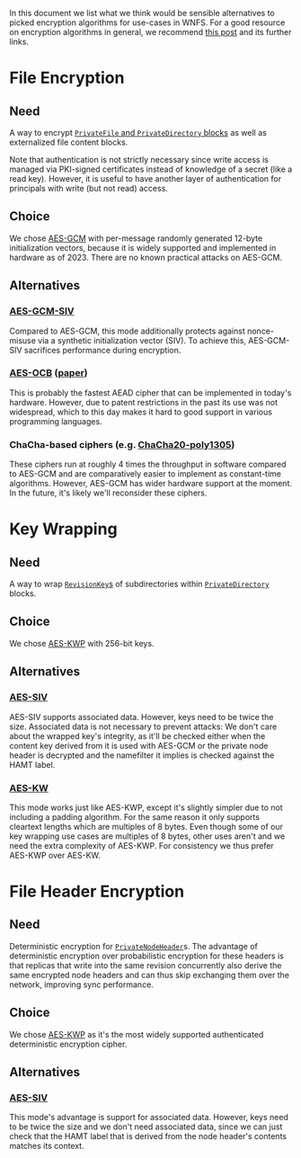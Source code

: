 In this document we list what we think would be sensible alternatives to picked encryption algorithms for use-cases in WNFS. For a good resource on encryption algorithms in general, we recommend [this post](https://soatok.blog/2020/07/12/comparison-of-symmetric-encryption-methods/) and its further links.


# File Encryption

## Need

A way to encrypt [`PrivateFile` and `PrivateDirectory` blocks](/spec/private-wnfs.md#31-cleartext-data) as well as externalized file content blocks.

Note that authentication is not strictly necessary since write access is managed via PKI-signed certificates instead of knowledge of a secret (like a read key). However, it is useful to have another layer of authentication for principals with write (but not read) access.

## Choice

We chose [AES-GCM] with per-message randomly generated 12-byte initialization vectors, because it is widely supported and implemented in hardware as of 2023.
There are no known practical attacks on AES-GCM.

## Alternatives

### [AES-GCM-SIV]

Compared to AES-GCM, this mode additionally protects against nonce-misuse via a synthetic initialization vector (SIV). To achieve this, AES-GCM-SIV sacrifices performance during encryption.

### [AES-OCB] ([paper](https://link.springer.com/article/10.1007/s00145-021-09399-8))

This is probably the fastest AEAD cipher that can be implemented in today's hardware. However, due to patent restrictions in the past its use was not widespread, which to this day makes it hard to good support in various programming languages.

### ChaCha-based ciphers (e.g. [ChaCha20-poly1305])

These ciphers run at roughly 4 times the throughput in software compared to AES-GCM and are comparatively easier to implement as constant-time algorithms.
However, AES-GCM has wider hardware support at the moment.
In the future, it's likely we'll reconsider these ciphers.


# Key Wrapping

## Need

A way to wrap [`RevisionKey`s](/spec/private-wnfs.md#3161-revision-key) of subdirectories within [`PrivateDirectory`](/spec/private-wnfs.md#31-cleartext-data) blocks.

## Choice

We chose [AES-KWP] with 256-bit keys.

## Alternatives

### [AES-SIV]

AES-SIV supports associated data. However, keys need to be twice the size. Associated data is not necessary to prevent attacks: We don't care about the wrapped key's integrity, as it'll be checked either when the content key derived from it is used with AES-GCM or the private node header is decrypted and the namefilter it implies is checked against the HAMT label.

### [AES-KW]

This mode works just like AES-KWP, except it's slightly simpler due to not including a padding algorithm. For the same reason it only supports cleartext lengths which are multiples of 8 bytes. Even though some of our key wrapping use cases are multiples of 8 bytes, other uses aren't and we need the extra complexity of AES-KWP. For consistency we thus prefer AES-KWP over AES-KW.


# File Header Encryption

## Need

Deterministic encryption for [`PrivateNodeHeader`](/spec/private-wnfs.md#31-cleartext-data)s. The advantage of deterministic encryption over probabilistic encryption for these headers is that replicas that write into the same revision concurrently also derive the same encrypted node headers and can thus skip exchanging them over the network, improving sync performance.

## Choice

We chose [AES-KWP] as it's the most widely supported authenticated deterministic encryption cipher.

## Alternatives

### [AES-SIV]

This mode's advantage is support for associated data. However, keys need to be twice the size and we don't need associated data, since we can just check that the HAMT label that is derived from the node header's contents matches its context.


[AES-SIV]: https://www.rfc-editor.org/rfc/rfc5297
[AES-KW]: https://www.rfc-editor.org/rfc/rfc3394
[AES-KWP]: https://www.rfc-editor.org/rfc/rfc5649
[AES-GCM-SIV]: https://www.rfc-editor.org/rfc/rfc8452.html
[AES-GCM]: https://csrc.nist.gov/publications/detail/sp/800-38d/final
[AES-OCB]: https://web.cs.ucdavis.edu/~rogaway/ocb/ocb-faq.htm
[ChaCha20-poly1305]: https://www.rfc-editor.org/rfc/rfc7539
